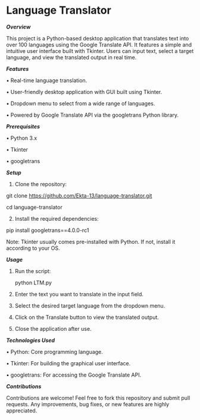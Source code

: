 
# Language Translator

***Overview***

This project is a Python-based desktop application that translates text into over 100 languages using the Google Translate API. It features a simple and intuitive user interface built with Tkinter. Users can input text, select a target language, and view the translated output in real time.

***Features***

 •	Real-time language translation.

 •	User-friendly desktop application with GUI built using Tkinter.

 •	Dropdown menu to select from a wide range of languages.

 •	Powered by Google Translate API via the googletrans Python library.

***Prerequisites***

 •	Python 3.x

 •	Tkinter

 •	googletrans

***Setup***

 1.	Clone the repository:

   git clone https://github.com/Ekta-13/language-translator.git

   cd language-translator

 2.	Install the required dependencies:
   
   pip install googletrans==4.0.0-rc1

   Note: Tkinter usually comes pre-installed with Python. If not, install it according to your OS.

***Usage***

 1.	Run the script:
   
    python LTM.py

 2.	Enter the text you want to translate in the input field.

 3.	Select the desired target language from the dropdown menu.

 4.	Click on the Translate button to view the translated output.

 5.	Close the application after use.

***Technologies Used***

 •	Python: Core programming language.

 •	Tkinter: For building the graphical user interface.

 •	googletrans: For accessing the Google Translate API.

***Contributions***

Contributions are welcome! Feel free to fork this repository and submit pull requests.
Any improvements, bug fixes, or new features are highly appreciated.

